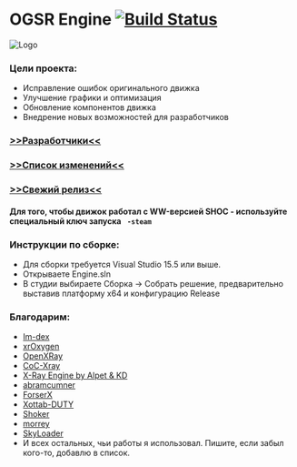 # OGSR Engine [![Build Status](https://github.com/OGSR/OGSR-Engine/workflows/Main%20Workflow/badge.svg)](https://github.com/OGSR/OGSR-Engine/actions)
![Logo](https://cdn1.radikalno.ru/uploads/2019/6/13/b1b4c50115286e39d7c118897816d78d-full.png)
### Цели проекта: ### 
* Исправление ошибок оригинального движка
* Улучшение графики и оптимизация
* Обновление компонентов движка
* Внедрение новых возможностей для разработчиков

### [>>Разработчики<<](https://github.com/OGSR/OGSR-Engine/graphs/contributors) ### 
### [>>Список изменений<<](https://github.com/OGSR/OGSR-Engine/wiki/Список-изменений) ###
### [>>Свежий релиз<<](https://github.com/OGSR/OGSR-Engine/releases/latest) ###
#### Для того, чтобы движок работал с WW-версией SHOC - используйте специальный ключ запуска ` -steam` ####

### Инструкции по сборке: ###
* Для сборки требуется Visual Studio 15.5 или выше.
* Открываете Engine.sln
* В студии выбираете Сборка -> Собрать решение, предварительно выставив платформу x64 и конфигурацию Release
### Благодарим: ###
* [Im-dex](https://github.com/Im-dex)
* [xrOxygen](https://github.com/xrOxygen/xray-oxygen)
* [OpenXRay](https://github.com/OpenXRay/xray-16)
* [CoC-Xray](https://github.com/revolucas/CoC-Xray)
* [X-Ray Engine by Alpet & KD](https://xp-dev.com/summary/210311)
* [abramcumner](https://github.com/abramcumner)
* [ForserX](https://github.com/ForserX)
* [Xottab-DUTY](https://github.com/Xottab-DUTY)
* [Shoker](https://github.com/ShokerStlk)
* [morrey](https://github.com/morrey)
* [SkyLoader](https://github.com/SkyLoaderr)
* И всех остальных, чьи работы я использовал. Пишите, если забыл кого-то, добавлю в список.
